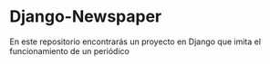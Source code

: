 # Django-Newspaper
En este repositorio encontrarás un proyecto en Django que imita el funcionamiento de un periódico
